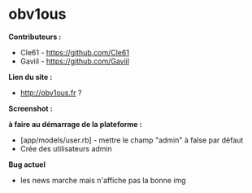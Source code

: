 # obv1ous

**Contributeurs :**
- Cle61  - https://github.com/Cle61
- Gaviil - https://github.com/Gaviil

**Lien du site :**
- http://obv1ous.fr ?

**Screenshot :**

**à faire au démarrage de la plateforme :**
- [app/models/user.rb] - mettre le champ "admin" à false par défaut
- Crée des utilisateurs admin

**Bug actuel**

- les news marche mais n'affiche pas la bonne img
